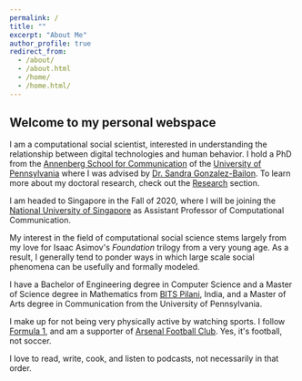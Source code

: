 ```yaml
---
permalink: /
title: ""
excerpt: "About Me"
author_profile: true
redirect_from: 
  - /about/
  - /about.html
  - /home/
  - /home.html/
---
```

## Welcome to my personal webspace

I am a computational social scientist, interested in understanding the relationship between digital technologies  and human behavior. I hold a PhD from the [Annenberg School for Communication](https://www.asc.upenn.edu) of the [University of Pennsylvania](http://www.upenn.edu) where I was advised by [Dr. Sandra Gonzalez-Bailon](https://www.asc.upenn.edu/node/648). To learn more about my doctoral research, check out the [Research](./research) section.

I am headed to Singapore in the Fall of 2020, where I will be joining the [National University of Singapore](http://nus.edu.sg/) as Assistant Professor of Computational Communication.

My interest in the field of computational social science stems largely from my love for Isaac Asimov's *Foundation* trilogy from a very young age. As a result, I generally tend to ponder ways in which large scale social phenomena can be usefully and formally modeled.

I have a Bachelor of Engineering degree in Computer Science and a Master of Science degree in Mathematics from [BITS Pilani](https://www.bits-pilani.ac.in/), India, and a Master of Arts degree in Communication from the University of Pennsylvania.

I make up for not being very physically active by watching sports. I follow  [Formula 1](http://formula1.com/), and am a supporter of [Arsenal Football Club](https://www.arsenal.com/). Yes, it's football, not soccer.

I love to read, write, cook, and listen to podcasts, not necessarily in that order.
<!--stackedit_data:
eyJoaXN0b3J5IjpbMTI3NDg3NDMwMywtMTkyODQwNzg4LDE0ND
UzNTU2MjcsLTc0MTI4NDg5MSwtMTQyMDUxNDAzNywtMzAyMzM4
NzQzLDg3MTE3Nzk0NCwtMjAyOTg3OTYzOSwtNzIyNTc4Nzc5LC
0yMDI5ODc5NjM5XX0=
-->